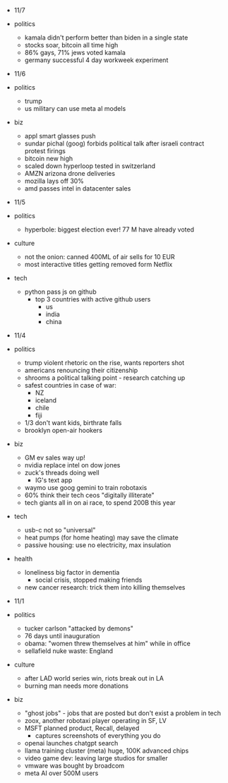 - 11/7
- politics
  - kamala didn't perform better than biden in a single state
  - stocks soar, bitcoin all time high
  - 86% gays, 71% jews voted kamala
  - germany successful 4 day workweek experiment

- 11/6
- politics
  - trump
  - us military can use meta aI models
- biz
  - appl smart glasses push
  - sundar pichal (goog) forbids political talk after israeli contract protest firings
  - bitcoin new high
  - scaled down hyperloop tested in switzerland
  - AMZN arizona drone deliveries
  - mozilla lays off 30%
  - amd passes intel in datacenter sales

- 11/5
- politics
  - hyperbole: biggest election ever! 77 M have already voted
- culture
  - not the onion: canned 400ML of air sells for 10 EUR
  - most interactive titles getting removed form Netflix
- tech
  - python pass js on github
    - top 3 countries with active github users
      - us
      - india
      - china

- 11/4
- politics
  - trump violent rhetoric on the rise, wants reporters shot
  - americans renouncing their citizenship
  - shrooms a political talking point - research catching up
  - safest countries in case of war:
    - NZ
    - iceland
    - chile
    - fiji
  - 1/3 don't want kids, birthrate falls
  - brooklyn open-air hookers
- biz
  - GM ev sales way up!
  - nvidia replace intel on dow jones
  - zuck's threads doing well
    - IG's text app
  - waymo use goog gemini to train robotaxis
  - 60% think their tech ceos "digitally illiterate"
  - tech giants all in on ai race, to spend 200B this year
- tech
  - usb-c not so "universal"
  - heat pumps (for home heating) may save the climate
  - passive housing: use no electricity, max insulation
- health
  - loneliness big factor in dementia
    - social crisis, stopped making friends
  - new cancer research: trick them into killing themselves

- 11/1
- politics
  - tucker carlson "attacked by demons"
  - 76 days until inauguration
  - obama: "women threw themselves at him" while in office
  - sellafield nuke waste: England
- culture
  - after LAD world series win, riots break out in LA
  - burning man needs more donations
- biz
  - "ghost jobs" - jobs that are posted but don't exist a problem in tech
  - zoox, another robotaxi player operating in SF, LV
  - MSFT planned product, Recall, delayed
    - captures screenshots of everything you do
  - openai launches chatgpt search
  - llama training cluster (meta) huge, 100K advanced chips
  - video game dev: leaving large studios for smaller
  - vmware was bought by broadcom
  - meta AI over 500M users